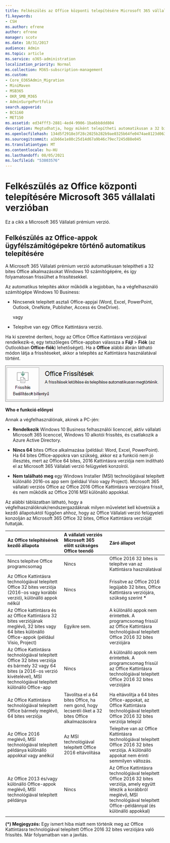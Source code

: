 ```yaml
---
title: Felkészülés az Office központi telepítésére Microsoft 365 vállalati verzióban
f1.keywords:
- CSH
ms.author: efrene
author: efrene
manager: scotv
ms.date: 10/31/2017
audience: Admin
ms.topic: article
ms.service: o365-administration
localization_priority: Normal
ms.collection: M365-subscription-management
ms.custom:
- Core_O365Admin_Migration
- MiniMaven
- MSB365
- OKR_SMB_M365
- AdminSurgePortfolio
search.appverid:
- BCS160
- MET150
ms.assetid: ed34fff3-2881-4ed4-9906-1ba6bb8dd804
description: Megtudhatja, hogy miként telepítheti automatikusan a 32 bites Office alkalmazásokat Windows 10 számítógépen, és hogyan frissítheti őket.
ms.openlocfilehash: 134d5f2918e3f28c2025b282b9ae0325b64fe0474ae8123d0637bb43c4730c55
ms.sourcegitcommit: a1b66e1e80c25d14d67a9b46c79ec7245d88e045
ms.translationtype: MT
ms.contentlocale: hu-HU
ms.lasthandoff: 08/05/2021
ms.locfileid: "53803576"
---
```

# <a name="prepare-for-office-client-deployment-by-microsoft-365-for-business"></a>Felkészülés az Office központi telepítésére Microsoft 365 vállalati verzióban

Ez a cikk a Microsoft 365 Vállalati prémium verzió.

## <a name="prepare-to-automatically-install-office-apps-to-client-computers"></a>Felkészülés az Office-appok ügyfélszámítógépekre történő automatikus telepítésére

A Microsoft 365 Vállalati prémium verzió automatikusan telepítheti a 32 bites Office alkalmazásokat Windows 10 számítógépére, és így folyamatosan frissülhet a frissítésekkel.
  
Az automatikus telepítés akkor működik a legjobban, ha a végfelhasználó számítógépe Windows 10 Business:
  
- Nincsenek telepített asztali Office-appjai (Word, Excel, PowerPoint, Outlook, OneNote, Publisher, Access és OneDrive).
    
    vagy
    
- Telepítve van egy Office Kattintásra verzió.
    
Ha ki szeretné deríteni, hogy az Office Office Kattintásra verziójával rendelkezik-e, egy tetszőleges Office-appban válassza a **Fájl** \> **Fiók** (az Outlookban **Office-fiók**) lehetőséget). Ha a **Office** alábbi ábrán látható módon látja a frissítéseket, akkor a telepítés az Kattintásra használatával történt. 
  
![Screenshot of Office updates in Office app Account](../media/e3439380-fa43-4ed6-ae5d-64851c297df5.png)
  
 **Who e funkció előnyei**
  
Annak a végfelhasználónak, akinek a PC-jén:
  
- **Rendelkezik** Windows 10 Business felhasználói licenccel, aktív vállalati Microsoft 365 licenccel, Windows 10 alkotói frissítés, és csatlakozik a Azure Active Directory. 
    
- **Nincs 64** bites Office alkalmazása (például: Word, Excel, PowerPoint). Ha 64 bites Office-appokra van szükség, akkor ez a funkció nem jó illesztés, mert az Office 64 bites, 2016 Kattintásra verziója nem indítható el az Microsoft 365 Vállalati verzió felügyeleti konzolról. 
    
- **Nem található meg** egy Windows Installer (MSI) technológiával telepített különálló 2016-os app sem (például Visio vagy Project). Microsoft 365 vállalati verziós Office az Office 2016 Office Kattintásra verziójára frissít, és nem működik az Office 2016 MSI különálló appokkal. 
    
Az alábbi táblázatban látható, hogy a végfelhasználóknak/rendszergazdáknak milyen műveletet kell követniük a kezdő állapotuktól függően ahhoz, hogy az Office Vállalati verzió felügyeleti konzolján az Microsoft 365 Office 32 bites, Office Kattintásra verzióját futtatják.<br/>


|Az Office telepítésének kezdő állapota|A vállalati verziós Microsoft 365 előtt szükséges Office teendő|Záró állapot|
|:-----|:-----|:-----|
|Nincs telepítve Office programcsomag  <br/> |Nincs  <br/> |Office 2016 32 bites is telepítve van az Kattintásra használatával  <br/> |
|Az Office Kattintásra technológiával telepített Office 32 bites verziója (2016-os vagy korábbi verzió), különálló appok nélkül  <br/> |Nincs  <br/> |Frissítve az Office 2016 legújabb 32 bites, Office Kattintásra verziójára, szükség szerint **\*** <br/> |
|Az Office kattintásra és az Office Kattintásra 32 bites verziójának meglévő, 32 bites vagy 64 bites különálló Office-appok (például Visio, Project)  <br/> |Egyikre sem.  <br/> |A különálló appok nem érintettek. A programcsomag frissül az Office Kattintásra technológiával telepített Office 2016 32 bites verziójára  <br/> |
|Az Office Kattintásra technológiával telepített Office 32 bites verziója és bármely 32 vagy 64 bites (a 2016-os verzió kivételével), MSI technológiával telepített különálló Office-app  <br/> |Nincs  <br/> |A különálló appok nem érintettek. A programcsomag frissül az Office Kattintásra technológiával telepített Office 2016 32 bites verziójára  <br/> |
|Az Office Kattintásra technológiával telepített Office bármely meglévő, 64 bites verziója  <br/> |Távolítsa el a 64 bites Office, ha nem gond, hogy lecseréli őket a 32 bites Office alkalmazásokra  <br/> |Ha eltávolítja a 64 bites Office-appokat, az Office Kattintásra technológiával telepített Office 2016 32 bites verziója települ  <br/> |
|Az Office 2016 meglévő, MSI technológiával telepített példánya különálló appokkal vagy anélkül  <br/> |Az MSI technológiával telepített Office 2016 eltávolítása  <br/> |Telepítve van az Office Kattintásra technológiával telepített Office 2016 32 bites verziója. A különálló appokat nem érinti semmilyen változás.  <br/> |
|Az Office 2013 és/vagy különálló Office-appok meglévő, MSI technológiával telepített példánya  <br/> |Nincs  <br/> |Az Office Kattintásra technológiával telepített Office 2016 32 bites verziója, amely együtt létezik a korábbról meglévő, MSI technológiával telepített Office-példánnyal (és különálló appokkal)  <br/> |
||||
   
 **(\*) Megjegyzés:** Egy ismert hiba miatt nem történik meg az Office Kattintásra technológiával telepített Office 2016 32 bites verziójára való frissítés. Már folyamatban van a javítás. 
  
